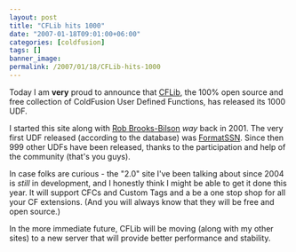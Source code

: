 ```yaml
---
layout: post
title: "CFLib hits 1000"
date: "2007-01-18T09:01:00+06:00"
categories: [coldfusion]
tags: []
banner_image: 
permalink: /2007/01/18/CFLib-hits-1000
---
```


Today I am <b>very</b> proud to announce that <a href="http://www.cflib.org">CFLib</a>, the 100% open source and free collection of ColdFusion User Defined Functions, has released its 1000 UDF. 

I started this site along with <a href="http://www.brooks-bilson.com/blogs/rob/">Rob Brooks-Bilson</a> <i>way</i> back in 2001. The very first UDF released (according to the database) was <a href="http://www.cflib.org/udf.cfm/formatssn">FormatSSN</a>. Since then 999 other UDFs have been released, thanks to the participation and help of the community (that's you guys). 

In case folks are curious - the "2.0" site I've been talking about since 2004 is <i>still</i> in development, and I honestly think I might be able to get it done this year. It will support CFCs and Custom Tags and a be a one stop shop for all your CF extensions. (And you will always know that they will be free and open source.) 

In the more immediate future, CFLib will be moving (along with my other sites) to a new server that will provide better performance and stability.